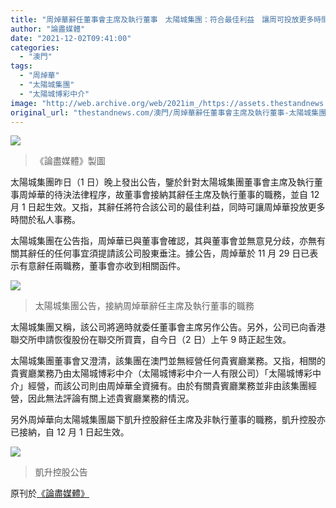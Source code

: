 ```yaml
---
title: "周焯華辭任董事會主席及執行董事　太陽城集團：符合最佳利益　讓周可投放更多時間於私事"
author: "論盡媒體"
date: "2021-12-02T09:41:00"
categories:
  - "澳門"
tags:
  - "周焯華"
  - "太陽城集團"
  - "太陽城博彩中介"
image: "http://web.archive.org/web/2021im_/https://assets.thestandnews.com/media/photos/1312239317941201_1201_1625.png"
original_url: "thestandnews.com/澳門/周焯華辭任董事會主席及執行董事-太陽城集團符合最佳利益-讓周可投放更多時間於私事"
---
```

![](http://web.archive.org/web/2021im_/https://assets.thestandnews.com/media/photos/1312239317941201_1201_1625.png)
> 《論盡媒體》製圖

太陽城集團昨日（1 日）晚上發出公告，鑒於針對太陽城集團董事會主席及執行董事周焯華的待決法律程序，故董事會接納其辭任主席及執行董事的職務，並自 12 月 1 日起生效。又指，其辭任將符合該公司的最佳利益，同時可讓周焯華投放更多時間於私人事務。

太陽城集團在公告指，周焯華已與董事會確認，其與董事會並無意見分歧，亦無有關其辭任的任何事宜須提請該公司股東垂注。據公告，周焯華於 11 月 29 日已表示有意辭任兩職務，董事會亦收到相關函件。

![](http://web.archive.org/web/2021im_/https://assets.thestandnews.com/media/photos/1312239317941201_1201_1624.png)
> 太陽城集團公告，接納周焯華辭任主席及執行董事的職務

太陽城集團又稱，該公司將適時就委任董事會主席另作公告。另外，公司已向香港聯交所申請恢復股份在聯交所買賣，自今日（2 日）上午 9 時正起生效。

太陽城集團董事會又澄清，該集團在澳門並無經營任何貴賓廳業務。又指，相關的貴賓廳業務乃由太陽城博彩中介（太陽城博彩中介一人有限公司）「太陽城博彩中介」經營，而該公司則由周焯華全資擁有。由於有關貴賓廳業務並非由該集團經營，因此無法評論有關上述貴賓廳業務的情況。

另外周焯華向太陽城集團屬下凱升控股辭任主席及非執行董事的職務，凱升控股亦已接納，自 12 月 1 日起生效。

![](http://web.archive.org/web/2021im_/https://assets.thestandnews.com/media/photos/1312239317941201_1201_1626.png)
> 凱升控股公告

原刊於[《論盡媒體》](http://web.archive.org/web/20211206032436/https://aamacau.com/2021/12/02/%E5%91%A8%E7%84%AF%E8%8F%AF%E8%BE%AD%E4%BB%BB%E8%91%A3%E4%BA%8B%E6%9C%83%E4%B8%BB%E5%B8%AD%E5%8F%8A%E5%9F%B7%E8%A1%8C%E8%91%A3%E4%BA%8B-%E5%A4%A7%E9%99%BD%E5%9F%8E%E9%9B%86%E5%9C%98%EF%BC%9A%E7%AC%A6/)